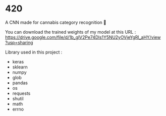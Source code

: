 # 420
A CNN made for cannabis category recognition 🍁

You can download the trained weights of my model at this URL : 
https://drive.google.com/file/d/1b_glV2Pe74Dls1Y5NU2yOVjeYgRl_aHY/view?usp=sharing

Library used in this project :
- keras
- sklearn 
- numpy
- glob
- pandas
- os
- requests
- shutil 
- math
- errno
